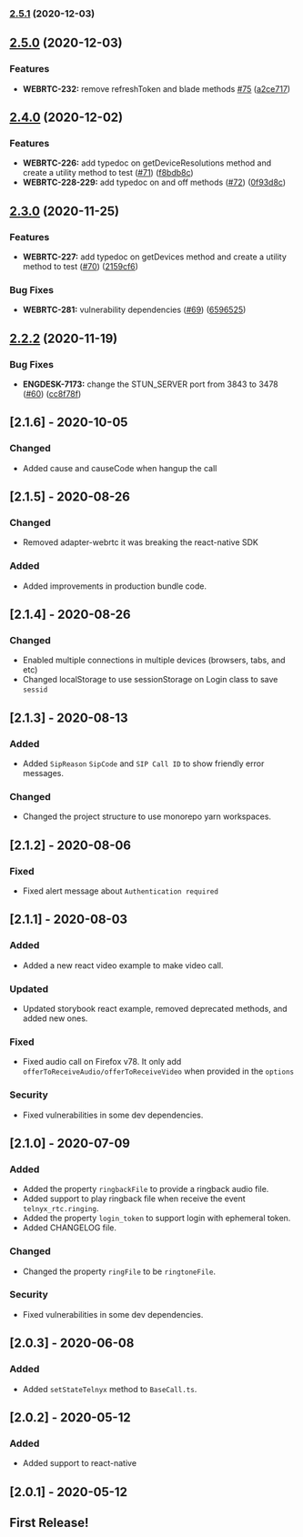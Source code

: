 ### [2.5.1](https://github.com/team-telnyx/webrtc/compare/webrtc/v2.5.0...webrtc/v2.5.1) (2020-12-03)

## [2.5.0](https://github.com/team-telnyx/webrtc/compare/webrtc/v2.4.0...webrtc/v2.5.0) (2020-12-03)


### Features

* **WEBRTC-232:** remove refreshToken and blade methods [#75](https://github.com/team-telnyx/webrtc/issues/75) ([a2ce717](https://github.com/team-telnyx/webrtc/commit/a2ce717b991d57ca671b1a5d305e00d2c4a1b45c))

## [2.4.0](https://github.com/team-telnyx/webrtc/compare/webrtc/v2.3.0...webrtc/v2.4.0) (2020-12-02)


### Features

* **WEBRTC-226:** add typedoc on getDeviceResolutions method and create a utility method to test ([#71](https://github.com/team-telnyx/webrtc/issues/71)) ([f8bdb8c](https://github.com/team-telnyx/webrtc/commit/f8bdb8cfe07a089a2b6e33b547b88362a0956b27))
* **WEBRTC-228-229:** add typedoc on and off methods ([#72](https://github.com/team-telnyx/webrtc/issues/72)) ([0f93d8c](https://github.com/team-telnyx/webrtc/commit/0f93d8c2f5e7deacb2d6f233a70ffdcb96af6386))

## [2.3.0](https://github.com/team-telnyx/webrtc/compare/webrtc/v2.2.2...webrtc/v2.3.0) (2020-11-25)


### Features

* **WEBRTC-227:** add typedoc on getDevices method and create  a utility method to test ([#70](https://github.com/team-telnyx/webrtc/issues/70)) ([2159cf6](https://github.com/team-telnyx/webrtc/commit/2159cf6d8697e29f567894936ebe2a8fda5b5756))


### Bug Fixes

* **WEBRTC-281:** vulnerability dependencies ([#69](https://github.com/team-telnyx/webrtc/issues/69)) ([6596525](https://github.com/team-telnyx/webrtc/commit/6596525392e294641673f5c149b98e26c5d4e867))

## [2.2.2](https://github.com/team-telnyx/webrtc/compare/v2.2.1-50-g0d4d2364801153f2d24afdee90fc15c856b000df...webrtc/v2.2.2) (2020-11-19)

### Bug Fixes

- **ENGDESK-7173:** change the STUN_SERVER port from 3843 to 3478 ([#60](https://github.com/team-telnyx/webrtc/issues/60)) ([cc8f78f](https://github.com/team-telnyx/webrtc/commit/cc8f78f1454039efb55b921c0de54df5c1326e8f))

## [2.1.6] - 2020-10-05

### Changed

- Added cause and causeCode when hangup the call

## [2.1.5] - 2020-08-26

### Changed

- Removed adapter-webrtc it was breaking the react-native SDK

### Added

- Added improvements in production bundle code.

## [2.1.4] - 2020-08-26

### Changed

- Enabled multiple connections in multiple devices (browsers, tabs, and etc)
- Changed localStorage to use sessionStorage on Login class to save `sessid`

## [2.1.3] - 2020-08-13

### Added

- Added `SipReason` `SipCode` and `SIP Call ID` to show friendly error messages.

### Changed

- Changed the project structure to use monorepo yarn workspaces.

## [2.1.2] - 2020-08-06

### Fixed

- Fixed alert message about `Authentication required`

## [2.1.1] - 2020-08-03

### Added

- Added a new react video example to make video call.

### Updated

- Updated storybook react example, removed deprecated methods, and added new ones.

### Fixed

- Fixed audio call on Firefox v78. It only add `offerToReceiveAudio/offerToReceiveVideo` when provided in the `options`

### Security

- Fixed vulnerabilities in some dev dependencies.

## [2.1.0] - 2020-07-09

### Added

- Added the property `ringbackFile` to provide a ringback audio file.
- Added support to play ringback file when receive the event `telnyx_rtc.ringing`.
- Added the property `login_token` to support login with ephemeral token.
- Added CHANGELOG file.

### Changed

- Changed the property `ringFile` to be `ringtoneFile`.

### Security

- Fixed vulnerabilities in some dev dependencies.

## [2.0.3] - 2020-06-08

### Added

- Added `setStateTelnyx` method to `BaseCall.ts`.

## [2.0.2] - 2020-05-12

### Added

- Added support to react-native

## [2.0.1] - 2020-05-12

## First Release!
